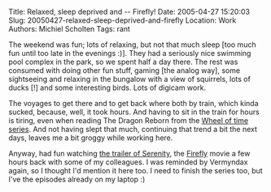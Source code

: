 Title: Relaxed, sleep deprived and -- Firefly!
Date: 2005-04-27 15:20:03
Slug: 20050427-relaxed-sleep-deprived-and-firefly
Location: Work
Authors: Michiel Scholten
Tags: rant

<p>The weekend was fun; lots of relaxing, but not that much sleep [too much fun until too late in the evenings :)]. They had a seriously nice swimming pool complex in the park, so we spent half a day there. The rest was consumed with doing other fun stuff, gaming [the analog way], some sightseeing and relaxing in the bungalow with a view of squirrels, lots of ducks [!] and some interesting birds. Lots of digicam work.</p>

<p>The voyages to get there and to get back where both by train, which kinda sucked, because, well, it took hours. And having to sit in the train for hours is tiring, even when reading The Dragon Reborn from the <a href="http://www.tor.com/jordan/">Wheel of time series</a>. And not having slept that much, continuing that trend a bit the next days, leaves me a bit groggy while working here.</p>

<p>Anyway, had fun watching <a href="http://www.apple.com/trailers/universal/serenity/">the trailer of Serenity</a>, the <a href="http://www.imdb.com/title/tt0303461/">Firefly</a> movie a few hours back with some of my colleagues. I was reminded by Vermyndax again, so I thought I'd mention it here too. I need to finish the series too, but I've the episodes already on my laptop :)</p>